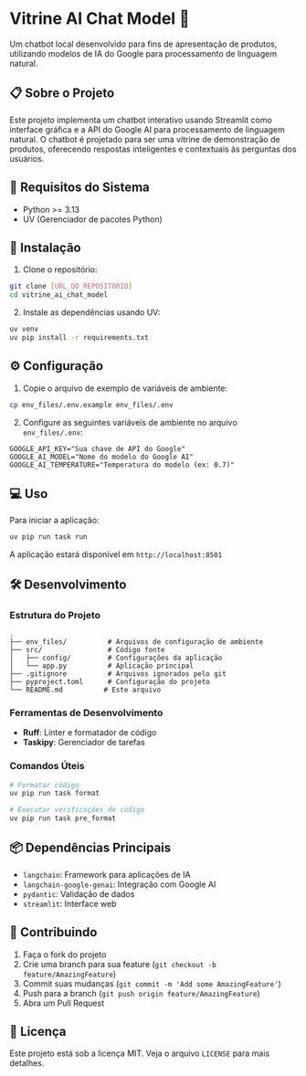 # Vitrine AI Chat Model 🤖

Um chatbot local desenvolvido para fins de apresentação de produtos, utilizando modelos de IA do Google para processamento de linguagem natural.

## 📋 Sobre o Projeto

Este projeto implementa um chatbot interativo usando Streamlit como interface gráfica e a API do Google AI para processamento de linguagem natural. O chatbot é projetado para ser uma vitrine de demonstração de produtos, oferecendo respostas inteligentes e contextuais às perguntas dos usuários.

## 🔧 Requisitos do Sistema

- Python >= 3.13
- UV (Gerenciador de pacotes Python)

## 🚀 Instalação

1. Clone o repositório:
```bash
git clone [URL_DO_REPOSITÓRIO]
cd vitrine_ai_chat_model
```

2. Instale as dependências usando UV:
```bash
uv venv
uv pip install -r requirements.txt
```

## ⚙️ Configuração

1. Copie o arquivo de exemplo de variáveis de ambiente:
```bash
cp env_files/.env.example env_files/.env
```

2. Configure as seguintes variáveis de ambiente no arquivo `env_files/.env`:
```env
GOOGLE_API_KEY="Sua chave de API do Google"
GOOGLE_AI_MODEL="Nome do modelo do Google AI"
GOOGLE_AI_TEMPERATURE="Temperatura do modelo (ex: 0.7)"
```

## 💻 Uso

Para iniciar a aplicação:

```bash
uv pip run task run
```

A aplicação estará disponível em `http://localhost:8501`

## 🛠️ Desenvolvimento

### Estrutura do Projeto

```
.
├── env_files/          # Arquivos de configuração de ambiente
├── src/                # Código fonte
│   ├── config/         # Configurações da aplicação
│   └── app.py          # Aplicação principal
├── .gitignore          # Arquivos ignorados pelo git
├── pyproject.toml      # Configuração do projeto
└── README.md          # Este arquivo
```

### Ferramentas de Desenvolvimento

- **Ruff**: Linter e formatador de código
- **Taskipy**: Gerenciador de tarefas

### Comandos Úteis

```bash
# Formatar código
uv pip run task format

# Executar verificações de código
uv pip run task pre_format
```

## 📦 Dependências Principais

- `langchain`: Framework para aplicações de IA
- `langchain-google-genai`: Integração com Google AI
- `pydantic`: Validação de dados
- `streamlit`: Interface web

## 🤝 Contribuindo

1. Faça o fork do projeto
2. Crie uma branch para sua feature (`git checkout -b feature/AmazingFeature`)
3. Commit suas mudanças (`git commit -m 'Add some AmazingFeature'`)
4. Push para a branch (`git push origin feature/AmazingFeature`)
5. Abra um Pull Request

## 📝 Licença

Este projeto está sob a licença MIT. Veja o arquivo `LICENSE` para mais detalhes.